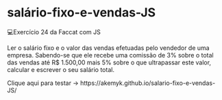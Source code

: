 # salário-fixo-e-vendas-JS
💻Exercício 24 da Faccat com JS
<p>Ler o salário fixo e o valor das vendas efetuadas pelo vendedor de uma empresa. Sabendo-se que
ele recebe uma comissão de 3% sobre o total das vendas até R$ 1.500,00 mais 5% sobre o que
ultrapassar este valor, calcular e escrever o seu salário total. </p>
<p>Clique aqui para testar -> https://akemyk.github.io/salario-fixo-e-vendas-JS/</p>
